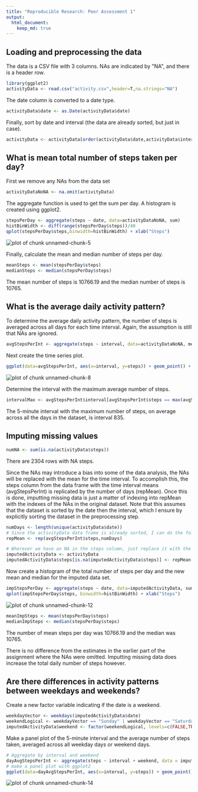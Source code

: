 ```yaml
---
title: "Reproducible Research: Peer Assessment 1"
output: 
  html_document:
    keep_md: true
---
```


## Loading and preprocessing the data

The data is a CSV file with 3 columns. NAs are indicated by "NA", and there is a header row.


```r
library(ggplot2)
activityData <- read.csv("activity.csv",header=T,na.strings="NA")
```

The date column is converted to a date type.


```r
activityData$date <- as.Date(activityData$date)
```

Finally, sort by date and interval (the data are already sorted, but just in case).

```r
activityData <- activityData[order(activityData$date,activityData$interval),]
```

## What is mean total number of steps taken per day?
First we remove any NAs from the data set

```r
activityDataNoNA <- na.omit(activityData)
```

The aggregate function is used to get the sum per day. A histogram is created using ggplot2.

```r
stepsPerDay <- aggregate(steps ~ date, data=activityDataNoNA, sum)
histBinWidth <- diff(range(stepsPerDay$steps))/40
qplot(stepsPerDay$steps,binwidth=histBinWidth) + xlab("Steps")
```

![plot of chunk unnamed-chunk-5](figure/unnamed-chunk-5.png) 

Finally, calculate the mean and median number of steps per day.

```r
meanSteps <- mean(stepsPerDay$steps)
medianSteps <- median(stepsPerDay$steps)
```
The mean number of steps is 10766.19 and the median number of steps is 10765.

## What is the average daily activity pattern?
To determine the average daily activity pattern, the number of steps is averaged across all days for each time interval. Again, the assumption is still that NAs are ignored.

```r
avgStepsPerInt <- aggregate(steps ~ interval, data=activityDataNoNA, mean)
```

Next create the time series plot.


```r
ggplot(data=avgStepsPerInt, aes(x=interval, y=steps)) + geom_point() + geom_line() + xlab("Interval") + ylab("Average number of steps")
```

![plot of chunk unnamed-chunk-8](figure/unnamed-chunk-8.png) 

Determine the interval with the maximum average number of steps.


```r
intervalMax <- avgStepsPerInt$interval[avgStepsPerInt$steps == max(avgStepsPerInt$steps)]
```

The 5-minute interval with the maximum number of steps, on average across all the days in the dataset, is interval 835.

## Imputing missing values

```r
numNA <- sum(is.na(activityData$steps))
```

There are 2304 rows with NA steps.

Since the NAs may introduce a bias into some of the data analysis, the NAs will be replaced with the mean for the time interval. To accomplish this, the steps column from the data frame with the time interval means (avgStepsPerInt) is replicated by the number of days (repMean). Once this is done, imputting missing data is just a matter of indexing into repMean with the indexes of the NAs in the original dataset. Note that this assumes that the dataset is sorted by the date then the interval, which I ensure by explicitly sorting the dataset in the preprocessing step.



```r
numDays <- length(unique(activityData$date))
# Since the activityData data frame is already sorted, I can do the following
repMean <- rep(avgStepsPerInt$steps,numDays)

# Wherever we have an NA in the steps column, just replace it with the corresponding row of repMean
imputedActivityData <- activityData
imputedActivityData$steps[is.na(imputedActivityData$steps)] <- repMean[is.na(imputedActivityData$steps)]
```

Now create a histogram of the total number of steps per day and the new mean and median for the imputed data set.

```r
impStepsPerDay <- aggregate(steps ~ date, data=imputedActivityData, sum)
qplot(impStepsPerDay$steps, binwidth=histBinWidth) + xlab("Steps")
```

![plot of chunk unnamed-chunk-12](figure/unnamed-chunk-12.png) 

```r
meanImpSteps <- mean(stepsPerDay$steps)
medianImpSteps <- median(stepsPerDay$steps)
```

The number of mean steps per day was 10766.19 and the median was 10765.

There is no difference from the estimates in the earlier part of the assignment where the NAs were omitted. Imputting missing data does increase the total daily number of steps however.

## Are there differences in activity patterns between weekdays and weekends?

Create a new factor variable indicating if the date is a weekend.

```r
weekdayVector <- weekdays(imputedActivityData$date)
weekendLogical <- weekdayVector == "Sunday" | weekdayVector == "Saturday"
imputedActivityData$weekend <- factor(weekendLogical, levels=c(FALSE,TRUE),labels=c("weekday","weekend"))
```

Make a panel plot of the 5-minute interval and the average number of steps taken, averaged across all weekday days or weekend days.


```r
# Aggregate by interval and weekend
dayAvgStepsPerInt <- aggregate(steps ~ interval + weekend, data = imputedActivityData,mean)
# make a panel plot with ggplot2
ggplot(data=dayAvgStepsPerInt, aes(x=interval, y=steps)) + geom_point() + geom_line() + facet_wrap(~weekend,ncol=1) + xlab("Interval") + ylab("Average number of steps")
```

![plot of chunk unnamed-chunk-14](figure/unnamed-chunk-14.png) 
